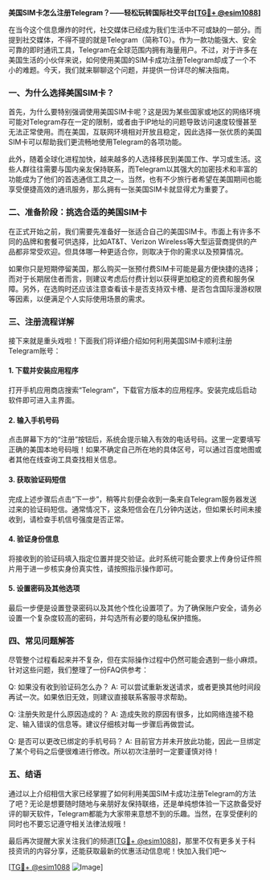 **美国SIM卡怎么注册Telegram？——轻松玩转国际社交平台[[TG💪+ @esim1088](https://t.me/s/esim1088)]**

在当今这个信息爆炸的时代，社交媒体已经成为我们生活中不可或缺的一部分。而提到社交媒体，不得不提的就是Telegram（简称TG）。作为一款功能强大、安全可靠的即时通讯工具，Telegram在全球范围内拥有海量用户。不过，对于许多在美国生活的小伙伴来说，如何使用美国的SIM卡成功注册Telegram却成了一个不小的难题。今天，我们就来聊聊这个问题，并提供一份详尽的解决指南。

### 一、为什么选择美国SIM卡？

首先，为什么要特别强调使用美国SIM卡呢？这是因为某些国家或地区的网络环境可能对Telegram存在一定的限制，或者由于IP地址的问题导致访问速度较慢甚至无法正常使用。而在美国，互联网环境相对开放且稳定，因此选择一张优质的美国SIM卡可以帮助我们更流畅地使用Telegram的各项功能。

此外，随着全球化进程加快，越来越多的人选择移民到美国工作、学习或生活。这些人群往往需要与国内亲友保持联系，而Telegram以其强大的加密技术和丰富的功能成为了他们的首选通信工具之一。当然，也有不少旅行者希望在美国期间也能享受便捷高效的通讯服务，那么拥有一张美国SIM卡就显得尤为重要了。

### 二、准备阶段：挑选合适的美国SIM卡

在正式开始之前，我们需要先准备好一张适合自己的美国SIM卡。市面上有许多不同的品牌和套餐可供选择，比如AT&T、Verizon Wireless等大型运营商提供的产品都非常受欢迎。但具体哪一种更适合你，则取决于你的需求以及预算情况。

如果你只是短期停留美国，那么购买一张预付费SIM卡可能是最方便快捷的选择；而对于长期居住者而言，则建议考虑后付费计划以获得更加稳定的资费和服务保障。另外，在选购时还应该注意查看该卡是否支持双卡槽、是否包含国际漫游权限等因素，以便满足个人实际使用场景的需求。

### 三、注册流程详解

接下来就是重头戏啦！下面我们将详细介绍如何利用美国SIM卡顺利注册Telegram账号：

#### 1. 下载并安装应用程序
打开手机应用商店搜索“Telegram”，下载官方版本的应用程序。安装完成后启动软件即可进入主界面。

#### 2. 输入手机号码
点击屏幕下方的“注册”按钮后，系统会提示输入有效的电话号码。这里一定要填写正确的美国本地号码哦！如果不确定自己所在地的具体区号，可以通过百度地图或者其他在线查询工具查找相关信息。

#### 3. 获取验证码短信
完成上述步骤后点击“下一步”，稍等片刻便会收到一条来自Telegram服务器发送过来的验证码短信。通常情况下，这条短信会在几分钟内送达，但如果长时间未接收到，请检查手机信号强度是否正常。

#### 4. 验证身份信息
将接收到的验证码填入指定位置并提交验证。此时系统可能会要求上传身份证件照片用于进一步核实身份真实性，请按照指示操作即可。

#### 5. 设置密码及其他选项
最后一步便是设置登录密码以及其他个性化设置项了。为了确保账户安全，请务必设置一个复杂度较高的密码，并勾选所有必要的隐私保护措施。

### 四、常见问题解答

尽管整个过程看起来并不复杂，但在实际操作过程中仍然可能会遇到一些小麻烦。针对这些问题，我们整理了一份FAQ供参考：

Q: 如果没有收到验证码怎么办？
A: 可以尝试重新发送请求，或者更换其他时间段再试一次。如果依旧无效，则建议直接联系客服寻求帮助。

Q: 注册失败是什么原因造成的？
A: 造成失败的原因有很多，比如网络连接不稳定、输入错误的信息等。建议仔细核对每一步骤后再做尝试。

Q: 是否可以更改已绑定的手机号码？
A: 目前官方并未开放此功能，因此一旦绑定了某个号码之后便很难进行修改。所以初次注册时一定要谨慎对待！

### 五、结语

通过以上介绍相信大家已经掌握了如何利用美国SIM卡成功注册Telegram的方法了吧？无论是想要随时随地与亲朋好友保持联络，还是单纯想体验一下这款备受好评的聊天软件，Telegram都能为大家带来意想不到的乐趣。当然，在享受便利的同时也不要忘记遵守相关法律法规哦！

最后再次提醒大家关注我们的频道[[TG💪+ @esim1088](https://t.me/s/esim1088)]，那里不仅有更多关于科技资讯的内容分享，还能获取最新的优惠活动信息呢！快加入我们吧～

[[TG💪+ @esim1088](https://t.me/s/esim1088) ![Image](https://i.postimg.cc/4NQfJmqS/Snipaste-2025-05-13-00-14-12.png)]